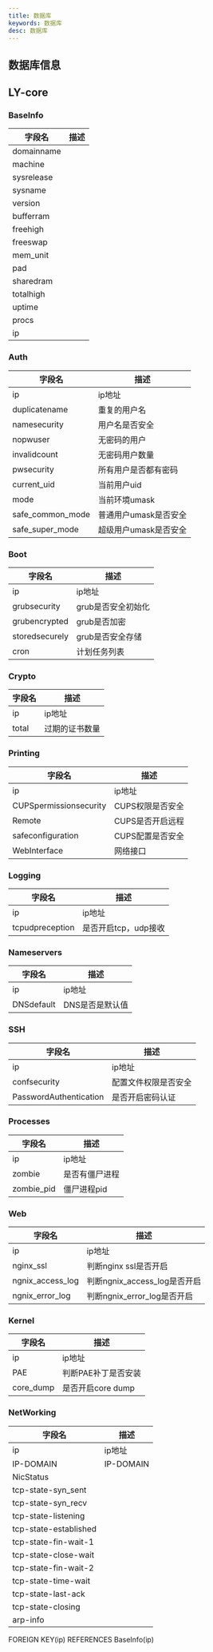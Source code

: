 ```yaml
---
title: 数据库
keywords: 数据库
desc: 数据库
---
```


## 数据库信息

## LY-core

### BaseInfo

| 字段名     | 描述 |
| ---------- | ---- |
| domainname |      |
| machine    |      |
| sysrelease |      |
| sysname    |      |
| version    |      |
| bufferram  |      |
| freehigh   |      |
| freeswap   |      |
| mem_unit   |      |
| pad        |      |
| sharedram  |      |
| totalhigh  |      |
| uptime     |      |
| procs      |      |
| ip         |      |

### Auth

| 字段名           | 描述                  |
| ---------------- | --------------------- |
| ip               | ip地址                |
| duplicatename    | 重复的用户名          |
| namesecurity     | 用户名是否安全        |
| nopwuser         | 无密码的用户          |
| invalidcount     | 无密码用户数量        |
| pwsecurity       | 所有用户是否都有密码  |
| current_uid      | 当前用户uid           |
| mode             | 当前环境umask         |
| safe_common_mode | 普通用户umask是否安全 |
| safe_super_mode  | 超级用户umask是否安全 |

### Boot

| 字段名         | 描述               |
| -------------- | ------------------ |
| ip             | ip地址             |
| grubsecurity   | grub是否安全初始化 |
| grubencrypted  | grub是否加密       |
| storedsecurely | grub是否安全存储   |
| cron           | 计划任务列表       |

### Crypto

| 字段名 | 描述           |
| ------ | -------------- |
| ip     | ip地址         |
| total  | 过期的证书数量 |

### Printing

| 字段名                 | 描述             |
| ---------------------- | ---------------- |
| ip                     | ip地址           |
| CUPSpermissionsecurity | CUPS权限是否安全 |
| Remote                 | CUPS是否开启远程 |
| safeconfiguration      | CUPS配置是否安全 |
| WebInterface           | 网络接口         |

### Logging

| 字段名          | 描述                 |
| --------------- | -------------------- |
| ip              | ip地址               |
| tcpudpreception | 是否开启tcp，udp接收 |

### Nameservers

| 字段名     | 描述            |
| ---------- | --------------- |
| ip         | ip地址          |
| DNSdefault | DNS是否是默认值 |

### SSH

| 字段名                 | 描述                 |
| ---------------------- | -------------------- |
| ip                     | ip地址               |
| confsecurity           | 配置文件权限是否安全 |
| PasswordAuthentication | 是否开启密码认证     |

### Processes

| 字段名     | 描述           |
| ---------- | -------------- |
| ip         | ip地址         |
| zombie     | 是否有僵尸进程 |
| zombie_pid | 僵尸进程pid    |

### Web

| 字段名           | 描述                         |
| ---------------- | ---------------------------- |
| ip               | ip地址                       |
| nginx_ssl        | 判断nginx ssl是否开启        |
| ngnix_access_log | 判断ngnix_access_log是否开启 |
| ngnix_error_log  | 判断ngnix_error_log是否开启  |

### Kernel

| 字段名    | 描述                |
| --------- | ------------------- |
| ip        | ip地址              |
| PAE       | 判断PAE补丁是否安装 |
| core_dump | 是否开启core dump   |

### NetWorking

| 字段名                | 描述      |
| --------------------- | --------- |
| ip                    | ip地址    |
| IP-DOMAIN             | IP-DOMAIN |
| NicStatus             |           |
| tcp-state-syn_sent    |           |
| tcp-state-syn_recv    |           |
| tcp-state-listening   |           |
| tcp-state-established |           |
| tcp-state-fin-wait-1  |           |
| tcp-state-close-wait  |           |
| tcp-state-fin-wait-2  |           |
| tcp-state-time-wait   |           |
| tcp-state-last-ack    |           |
| tcp-state-closing     |           |
| arp-info              |           |

FOREIGN KEY(ip) REFERENCES BaseInfo(ip)

